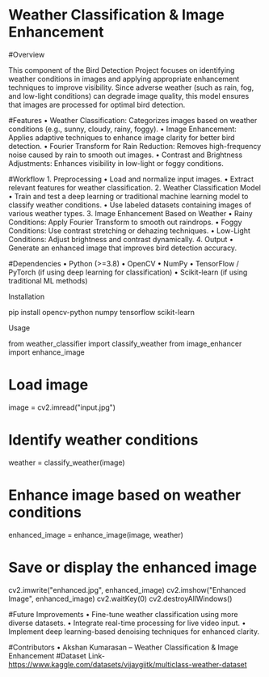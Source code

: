 # Weather Classification & Image Enhancement

#Overview

This component of the Bird Detection Project focuses on identifying weather conditions in images and applying appropriate enhancement techniques to improve visibility. Since adverse weather (such as rain, fog, and low-light conditions) can degrade image quality, this model ensures that images are processed for optimal bird detection.

#Features
	•	Weather Classification: Categorizes images based on weather conditions (e.g., sunny, cloudy, rainy, foggy).
	•	Image Enhancement: Applies adaptive techniques to enhance image clarity for better bird detection.
	•	Fourier Transform for Rain Reduction: Removes high-frequency noise caused by rain to smooth out images.
	•	Contrast and Brightness Adjustments: Enhances visibility in low-light or foggy conditions.

#Workflow
	1.	Preprocessing
	•	Load and normalize input images.
	•	Extract relevant features for weather classification.
	2.	Weather Classification Model
	•	Train and test a deep learning or traditional machine learning model to classify weather conditions.
	•	Use labeled datasets containing images of various weather types.
	3.	Image Enhancement Based on Weather
	•	Rainy Conditions: Apply Fourier Transform to smooth out raindrops.
	•	Foggy Conditions: Use contrast stretching or dehazing techniques.
	•	Low-Light Conditions: Adjust brightness and contrast dynamically.
	4.	Output
	•	Generate an enhanced image that improves bird detection accuracy.

#Dependencies
	•	Python (>=3.8)
	•	OpenCV
	•	NumPy
	•	TensorFlow / PyTorch (if using deep learning for classification)
	•	Scikit-learn (if using traditional ML methods)

Installation

pip install opencv-python numpy tensorflow scikit-learn

Usage

from weather_classifier import classify_weather
from image_enhancer import enhance_image

# Load image
image = cv2.imread("input.jpg")

# Identify weather conditions
weather = classify_weather(image)

# Enhance image based on weather conditions
enhanced_image = enhance_image(image, weather)

# Save or display the enhanced image
cv2.imwrite("enhanced.jpg", enhanced_image)
cv2.imshow("Enhanced Image", enhanced_image)
cv2.waitKey(0)
cv2.destroyAllWindows()

#Future Improvements
	•	Fine-tune weather classification using more diverse datasets.
	•	Integrate real-time processing for live video input.
	•	Implement deep learning-based denoising techniques for enhanced clarity.

#Contributors
	•	Akshan Kumarasan – Weather Classification & Image Enhancement
#Dataset Link- https://www.kaggle.com/datasets/vijaygiitk/multiclass-weather-dataset
